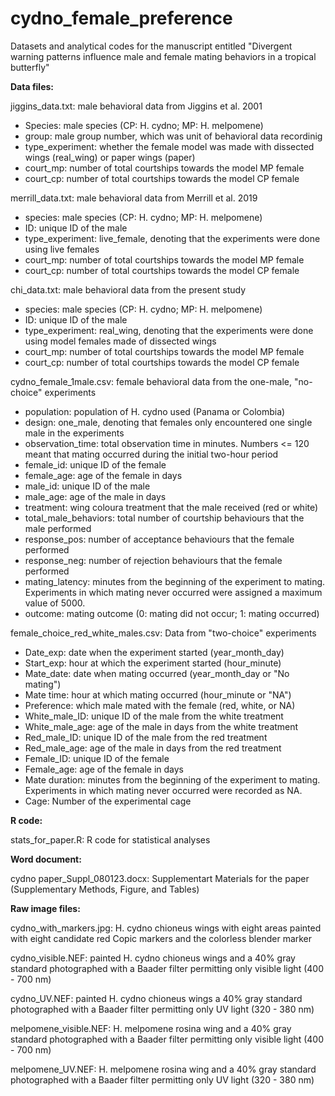 # cydno_female_preference
Datasets and analytical codes for the manuscript entitled "Divergent warning patterns influence male and female mating behaviors in a tropical butterfly"

**Data files:**

jiggins_data.txt: male behavioral data from Jiggins et al. 2001
  - Species: male species (CP: H. cydno; MP: H. melpomene)
  - group: male group number, which was unit of behavioral data recordinig
  - type_experiment: whether the female model was made with dissected wings (real_wing) or paper wings (paper)
  - court_mp: number of total courtships towards the model MP female 
  - court_cp: number of total courtships towards the model CP female

merrill_data.txt: male behavioral data from Merrill et al. 2019
  - species: male species (CP: H. cydno; MP: H. melpomene)
  - ID: unique ID of the male
  - type_experiment: live_female, denoting that the experiments were done using live females
  - court_mp: number of total courtships towards the model MP female 
  - court_cp: number of total courtships towards the model CP female 

chi_data.txt: male behavioral data from the present study
  - species: male species (CP: H. cydno; MP: H. melpomene)
  - ID: unique ID of the male
  - type_experiment: real_wing, denoting that the experiments were done using model females made of dissected wings
  - court_mp: number of total courtships towards the model MP female 
  - court_cp: number of total courtships towards the model CP female

cydno_female_1male.csv: female behavioral data from the one-male, "no-choice" experiments
  - population: population of H. cydno used (Panama or Colombia)
  - design: one_male, denoting that females only encountered one single male in the experiments
  - observation_time: total observation time in minutes. Numbers <= 120 meant that mating occurred during the initial two-hour period
  - female_id: unique ID of the female
  - female_age: age of the female in days
  - male_id: unique ID of the male
  - male_age: age of the male in days
  - treatment: wing coloura treatment that the male received (red or white)
  - total_male_behaviors: total number of courtship behaviours that the male performed
  - response_pos: number of acceptance behaviours that the female performed
  - response_neg: number of rejection behaviours that the female performed
  - mating_latency: minutes from the beginning of the experiment to mating. Experiments in which mating never occurred were assigned a maximum value of 5000.
  - outcome: mating outcome (0: mating did not occur; 1: mating occurred)

female_choice_red_white_males.csv: Data from "two-choice" experiments
  - Date_exp: date when the experiment started (year_month_day)
  - Start_exp: hour at which the experiment started (hour_minute)
  - Mate_date: date when mating occurred (year_month_day or "No mating")
  - Mate time: hour at which mating occurred (hour_minute or "NA")
  - Preference: which male mated with the female (red, white, or NA)
  - White_male_ID: unique ID of the male from the white treatment
  - White_male_age: age of the male in days from the white treatment
  - Red_male_ID: unique ID of the male from the red treatment
  - Red_male_age: age of the male in days from the red treatment
  - Female_ID: unique ID of the female
  - Female_age: age of the female in days
  - Mate duration: minutes from the beginning of the experiment to mating. Experiments in which mating never occurred were recorded as NA.
  - Cage: Number of the experimental cage

**R code:**

stats_for_paper.R: R code for statistical analyses

**Word document:**

cydno paper_Suppl_080123.docx: Supplementart Materials for the paper (Supplementary Methods, Figure, and Tables)

**Raw image files:**

cydno_with_markers.jpg: H. cydno chioneus wings with eight areas painted with eight candidate red Copic markers and the colorless blender marker

cydno_visible.NEF: painted H. cydno chioneus wings and a 40% gray standard photographed with a Baader filter permitting only visible light (400 - 700 nm)

cydno_UV.NEF: painted H. cydno chioneus wings a 40% gray standard photographed with a Baader filter permitting only UV light (320 - 380 nm)

melpomene_visible.NEF: H. melpomene rosina wing and a 40% gray standard photographed with a Baader filter permitting only visible light (400 - 700 nm)

melpomene_UV.NEF: H. melpomene rosina wing and a 40% gray standard photographed with a Baader filter permitting only UV light (320 - 380 nm)
